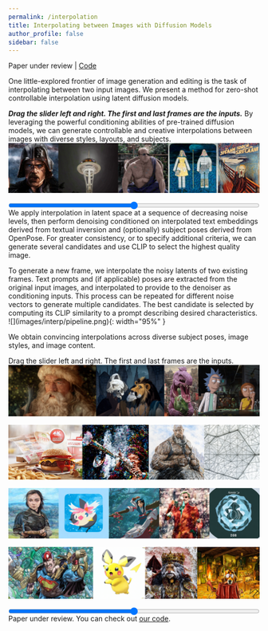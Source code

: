 ```yaml
---
permalink: /interpolation
title: Interpolating between Images with Diffusion Models
author_profile: false
sidebar: false
---
```


<style>
  .container {
    /* width: 100%;
    height: 0;
    padding-bottom: 19.2%;
    position: relative; */
    display: flex;
    flex-direction: column;
    align-items: center;
    position: relative;
  }

  .container img {
    /* position: absolute; */
    max-width: 100%;
    height: auto;
  }

  .container input[type="range"] {
    position: absolute;
    bottom: -35px;
    width: 100%;
  }
</style>

<style type="text/css">
	th, td {
		font-size: 18px;
	}
</style>

Paper under review \| [Code](https://github.com/clintonjwang/ControlNet)

One little-explored frontier of image generation and editing is the task of interpolating between two input images. We present a method for zero-shot controllable interpolation using latent diffusion models. 

<figcaption><b><i>Drag the slider left and right. The first and last frames are the inputs.</i></b> By leveraging the powerful conditioning abilities of pre-trained diffusion models, we can generate controllable and creative interpolations between images with diverse styles, layouts, and subjects.</figcaption>
<div class="container">
  <img class="image" src="images/interp/collated1/008.png" data-path="images/interp/collated1/">
  <input class="slider" type="range" min="0" max="16" step="1">
</div>

<br>

We apply interpolation in latent space at a sequence of decreasing noise levels, then perform denoising conditioned on interpolated text embeddings derived from textual inversion and (optionally) subject poses derived from OpenPose. For greater consistency, or to specify additional criteria, we can generate several candidates and use CLIP to select the highest quality image.

<figcaption>To generate a new frame, we interpolate the noisy latents of two existing frames. Text prompts and (if applicable) poses are extracted from the original input images, and interpolated to provide to the denoiser as conditioning inputs. This process can be repeated for different noise vectors to generate multiple candidates. The best candidate is selected by computing its CLIP similarity to a prompt describing desired characteristics.</figcaption>
![](images/interp/pipeline.png){: width="95%" }

We obtain convincing interpolations across diverse subject poses, image styles, and image content.

<figcaption>Drag the slider left and right. The first and last frames are the inputs.</figcaption>
<div class="container">
  <img class="image" src="images/interp/collated2/008.png" data-path="images/interp/collated2/">
  <input class="slider" type="range" min="0" max="16" step="1">
</div>

<br>

<div class="container">
  <img class="image" src="images/interp/collated3/008.png" data-path="images/interp/collated3/">
  <input class="slider" type="range" min="0" max="16" step="1">
</div>

<br>

<div class="container">
  <img class="image" src="images/interp/collated4/008.png" data-path="images/interp/collated4/">
  <input class="slider" type="range" min="0" max="16" step="1">
</div>

<br>

<div class="container">
  <img class="image" src="images/interp/collated5/008.png" data-path="images/interp/collated5/">
  <input class="slider" type="range" min="0" max="16" step="1">
</div>

<br>


<script>
  const sliders = document.querySelectorAll(".slider");
  const images = document.querySelectorAll(".image");

  for (let i = 0; i < sliders.length; i++) {
    const slider = sliders[i];
    const image = images[i];

    slider.oninput = function() {
      const imageName = image.dataset.path + this.value.toString().padStart(3, '0') + ".png";
      image.src = imageName;
    };
  }
</script>

Paper under review. You can check out [our code](https://github.com/clintonjwang/ControlNet).
<!-- Read [our paper](http://arxiv.org/abs/) for more details, or check out [our code](https://github.com/clintonjwang/ControlNet). -->

<!-- ### Bibtex

```
@misc{wang2023interpolate,
      title={Approximate Discretization Invariance for Deep Learning on Implicit Neural Datasets}, 
      author={Clinton J. Wang and Polina Golland},
      year={2022},
      eprint={2206.01178},
      archivePrefix={arXiv},
      primaryClass={cs.LG}
}
``` -->